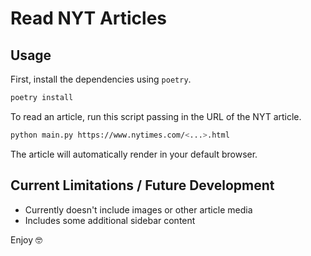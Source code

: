 # Read NYT Articles

## Usage

First, install the dependencies using `poetry`.

```bash
poetry install
```

To read an article, run this script passing in the URL of the NYT article.

```bash
python main.py https://www.nytimes.com/<...>.html
```

The article will automatically render in your default browser.

## Current Limitations / Future Development

- Currently doesn't include images or other article media
- Includes some additional sidebar content

Enjoy 🤓
